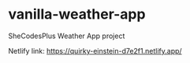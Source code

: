 # vanilla-weather-app
SheCodesPlus Weather App project

Netlify link: https://quirky-einstein-d7e2f1.netlify.app/
